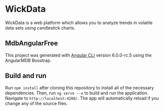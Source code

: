 # WickData
WickData is a web platform which allows you to analyze trends in volatile data sets using candlestick charts.

## MdbAngularFree

This project was generated with [Angular CLI](https://github.com/angular/angular-cli) version 6.0.0-rc.5 using the AngularMDB Boostrap.

## Build and run

Run `npm install` after cloning this repository to install all of the necessary dependencies. Then, run `ng serve --o` to build and run the application. Navigate to `http://localhost:4200/`. The app will automatically reload if you change any of the source files.
